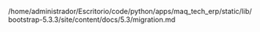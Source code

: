 /home/administrador/Escritorio/code/python/apps/maq_tech_erp/static/lib/bootstrap-5.3.3/site/content/docs/5.3/migration.md